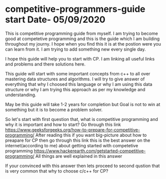 # competitive-programmers-guide                                                                                                                       start Date- 05/09/2020
This is competitive programming guide from myself.
I am trying to become good at competetive programming and this is the guide which I am building throughout my journy.
I hope when you find this it is at the postion were you can learn from it. I am trying to add something new every single day.

I hope this guide will help you to start with CP. I am linking all useful links and problems and there solutions here.

This guide will start with some important concepts from c++ to all over mastering data structures and algorithms.
I will try to give answer of everything that why I choosed this language or why I am using this data structure or why I am trying 
this approach as per my knowledge and understanding.

May be this guide will take 1-2 years for completion but Goal is not to win at something but it is to become a problem solver.

So let's start with first question that, what is competitive programming and why it is important and how to start?
Go through this link https://www.geeksforgeeks.org/how-to-prepare-for-competitive-programming/
After reading this if you want big-picture about how to preapare for CP then go through this link this is the best answer on the internet(according to me)
about getting started with competetive programming https://www.hackerearth.com/getstarted-competitive-programming/
All things are well explained in this answer 

If your convinced with this answer then lets proceed to second qustion that is very common that why to choose c/c++ for CP?

